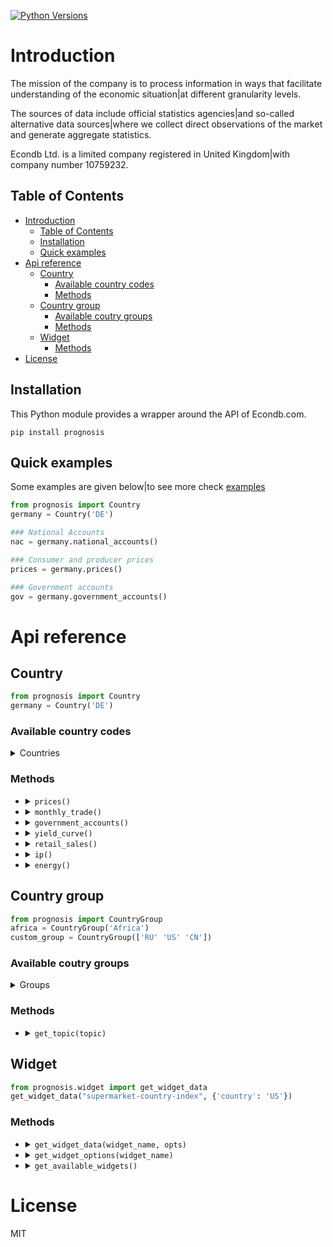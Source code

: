 [![Python Versions](https://img.shields.io/pypi/pyversions/prognosis.svg)](https://pypi.python.org/pypi/prognosis)

# Introduction

The mission of the company is to process information in ways that facilitate understanding of the economic situation|at different granularity levels.

The sources of data include official statistics agencies|and so-called alternative data sources|where we collect direct observations of the market and generate aggregate statistics.

Econdb Ltd. is a limited company registered in United Kingdom|with company number 10759232.

## Table of Contents
- [Introduction](#introduction)
  - [Table of Contents](#table-of-contents)
  - [Installation](#installation)
  - [Quick examples](#quick-examples)
- [Api reference](#api-reference)
  - [Country](#country)
    - [Available country codes](#available-country-codes)
    - [Methods](#methods)
  - [Country group](#country-group)
    - [Available coutry groups](#available-coutry-groups)
    - [Methods](#methods-1)
  - [Widget](#widget)
    - [Methods](#methods-2)
- [License](#license)
## Installation

This Python module provides a wrapper around the API of Econdb.com.
```
pip install prognosis
```

## Quick examples
Some examples are given below|to see more check [examples](./examples)
```python
from prognosis import Country
germany = Country('DE')

### National Accounts
nac = germany.national_accounts()

### Consumer and producer prices
prices = germany.prices()

### Government accounts
gov = germany.government_accounts()
```

# Api reference
## Country
```python
from prognosis import Country
germany = Country('DE')
```
### Available country codes
<details> 
<summary> Countries </summary> 

| **Country**                  | **Code** |
| ---------------------------- | -------- |
| Albania                      | `'AL'`   |
| Algeria                      | `'DZ'`   |
| Angola                       | `'AO'`   |
| Argentina                    | `'AR'`   |
| Australia                    | `'AU'`   |
| Austria                      | `'AT'`   |
| Azerbaijan                   | `'AZ'`   |
| Bangladesh                   | `'BD'`   |
| Belarus                      | `'BY'`   |
| Belgium                      | `'BE'`   |
| Bolivia                      | `'BO'`   |
| Bosnia And Herzegovina       | `'BA'`   |
| Brazil                       | `'BR'`   |
| Bulgaria                     | `'BG'`   |
| Cambodia                     | `'KH'`   |
| Canada                       | `'CA'`   |
| Chile                        | `'CL'`   |
| China                        | `'CN'`   |
| Colombia                     | `'CO'`   |
| Costa Rica                   | `'CR'`   |
| Croatia                      | `'HR'`   |
| Cyprus                       | `'CY'`   |
| Czechia                      | `'CZ'`   |
| Democratic Republic Of Congo | `'CD'`   |
| Denmark                      | `'DK'`   |
| Dominican Republic           | `'DO'`   |
| Ecuador                      | `'EC'`   |
| Egypt                        | `'EG'`   |
| El Salvador                  | `'SV'`   |
| Estonia                      | `'EE'`   |
| Ethiopia                     | `'ET'`   |
| European Union               | `'EU'`   |
| Finland                      | `'FI'`   |
| France                       | `'FR'`   |
| Germany                      | `'DE'`   |
| Ghana                        | `'GH'`   |
| Greece                       | `'GR'`   |
| Guatemala                    | `'GT'`   |
| Honduras                     | `'HN'`   |
| Hong  Kong                   | `'HK'`   |
| Hungary                      | `'HU'`   |
| India                        | `'IN'`   |
| Indonesia                    | `'ID'`   |
| Iran                         | `'IR'`   |
| Iraq                         | `'IQ'`   |
| Ireland                      | `'IE'`   |
| Israel                       | `'IL'`   |
| Italy                        | `'IT'`   |
| Japan                        | `'JP'`   |
| Jordan                       | `'JO'`   |
| Kazakhstan                   | `'KZ'`   |
| Kenya                        | `'KE'`   |
| Kuwait                       | `'KW'`   |
| Kyrgyzstan                   | `'KG'`   |
| Laos                         | `'LA'`   |
| Latvia                       | `'LV'`   |
| Lebanon                      | `'LB'`   |
| Libya                        | `'LY'`   |
| Lithuania                    | `'LT'`   |
| Luxembourg                   | `'LU'`   |
| Macao                        | `'MO'`   |
| Malaysia                     | `'MY'`   |
| Mexico                       | `'MX'`   |
| Mongolia                     | `'MN'`   |
| Morocco                      | `'MA'`   |
| Myanmar                      | `'MM'`   |
| Nepal                        | `'NP'`   |
| Netherlands                  | `'NL'`   |
| New Zealand                  | `'NZ'`   |
| Nicaragua                    | `'NI'`   |
| Nigeria                      | `'NG'`   |
| Norway                       | `'NO'`   |
| Oman                         | `'OM'`   |
| Pakistan                     | `'PK'`   |
| Panama                       | `'PA'`   |
| Paraguay                     | `'PY'`   |
| Peru                         | `'PE'`   |
| Philippines                  | `'PH'`   |
| Poland                       | `'PL'`   |
| Portugal                     | `'PT'`   |
| Qatar                        | `'QA'`   |
| Romania                      | `'RO'`   |
| Russian Federation           | `'RU'`   |
| Saudi Arabia                 | `'SA'`   |
| Senegal                      | `'SN'`   |
| Serbia                       | `'RS'`   |
| Singapore                    | `'SG'`   |
| Slovakia                     | `'SK'`   |
| Slovenia                     | `'SI'`   |
| South Africa                 | `'ZA'`   |
| South Korea                  | `'KR'`   |
| Spain                        | `'ES'`   |
| Sri Lanka                    | `'LK'`   |
| Sudan                        | `'SD'`   |
| Sweden                       | `'SE'`   |
| Switzerland                  | `'CH'`   |
| Taiwan                       | `'TW'`   |
| Tajikistan                   | `'TJ'`   |
| Tanzania                     | `'TZ'`   |
| Thailand                     | `'TH'`   |
| Tunisia                      | `'TN'`   |
| Turkey                       | `'TR'`   |
| Turkmenistan                 | `'TM'`   |
| Ukraine                      | `'UA'`   |
| United Arab Emirates         | `'AE'`   |
| United Kingdom               | `'UK'`   |
| United States                | `'US'`   |
| Uruguay                      | `'UY'`   |
| Uzbekistan                   | `'UZ'`   |
| Venezuela                    | `'VE'`   |
| Vietnam                      | `'VN'`   |
</details>

### Methods
    
- <details><summary><code>prices()</code></summary>...</details>              
- <details><summary><code>monthly_trade()</code></summary>...</details>      
- <details><summary><code>government_accounts()</code></summary>...</details> 
- <details><summary><code>yield_curve()</code></summary>...</details>         
- <details><summary><code>retail_sales()</code></summary>...</details>        
- <details><summary><code>ip()</code></summary>...</details>                  
- <details><summary><code>energy()</code></summary>...</details>              

## Country group
```python
from prognosis import CountryGroup
africa = CountryGroup('Africa')
custom_group = CountryGroup(['RU' 'US' 'CN'])
```
### Available coutry groups

<details>
<summary>Groups</summary>

| **Group**          | **Included country codes**                                                                                                                                                                                                      |
| ------------------ | ------------------------------------------------------------------------------------------------------------------------------------------------------------------------------------------------------------------------------- |
| `'Africa'`         | ['DZ' 'AO' 'CD' 'EG' 'ET' 'GH' 'KE' 'LY' 'MA' 'NG' 'SN' 'ZA' 'SD' 'TZ' 'TN']                                                                                                                                     |
| `'Central Asia'`   | ['AZ' 'KZ' 'KG' 'MN' 'TJ' 'TM' 'UZ']                                                                                                                                                                                     |
| `'East Asia'`      | ['CN' 'HK' 'JP' 'KR' 'MO' 'TW']                                                                                                                                                                                           |
| `'Europe'`         | ['AL' 'AT' 'BY' 'BE' 'BA' 'BG' 'HR' 'CY' 'CZ' 'DK' 'EE' 'FI' 'FR' 'DE' 'GR' 'HU' 'IE' 'IT' 'LV' 'LT' 'LU' 'NL' 'NO' 'PL' 'PT' 'RO' 'RU' 'RS' 'SK' 'SI' 'ES' 'SE' 'CH' 'TR' 'UA' 'EU' 'UK'] |
| `'G20'`            | ['AR' 'AU' 'BR' 'CA' 'CN' 'FR' 'DE' 'IN' 'ID' 'IT' 'JP' 'KR' 'MX' 'RU' 'SA' 'ZA' 'TR' 'US' 'EU' 'UK']                                                                                                       |
| `'Latin America'`  | ['AR' 'BO' 'BR' 'CL' 'CO' 'CR' 'DO' 'EC' 'SV' 'GT' 'HN' 'NI' 'PA' 'PY' 'PE' 'UY' 'VE']                                                                                                                         |
| `'Middle East'`    | ['IR' 'IQ' 'IL' 'JO' 'KW' 'LB' 'OM' 'QA' 'SA' 'AE']                                                                                                                                                                   |
| `'North America'`  | ['CA' 'MX' 'US']                                                                                                                                                                                                             |
| `'Oceania'`        | ['AU' 'NZ']                                                                                                                                                                                                                   |
| `'South Asia'`     | ['BD' 'IN' 'NP' 'PK' 'LK']                                                                                                                                                                                                 |
| `'Southeast Asia'` | ['KH' 'ID' 'LA' 'MY' 'MM' 'PH' 'SG' 'TH' 'VN']                                                                                                                                                                          |
</details>

### Methods

<ul>    
    <li>
        <details>
            <summary><code>get_topic(topic)</code></summary>
            <br>
            <p>Available topics</p>
            <table>
                <thead>
                    <tr>
                        <th><strong>Topic</strong></th>
                        <th><strong>Description</strong></th>
                    </tr>
                </thead>
                <tbody>
                    <tr><td><code>'GDP'</code></td> <td>Gross domestic product</td></tr>
                    <tr><td><code>'PRC'</code></td> <td>Private consumption</td></tr>
                    <tr><td><code>'CON'</code></td> <td>Total consumption</td></tr>
                    <tr><td><code>'GCF'</code></td> <td>Gross capital formation</td></tr>
                    <tr><td><code>'GFCF'</code></td> <td>Gross fixed capital formation</td></tr>
                    <tr><td><code>'CI'</code></td> <td>Change in inventories</td></tr>
                    <tr><td><code>'CBAL'</code></td> <td>Commercial balance (goods + services</tr></td></tr>
                    <tr><td><code>'EXP'</code></td> <td>Exports of goods and services</td></tr>
                    <tr><td><code>'IMP'</code></td> <td>Imports of goods and services</td></tr>
                    <tr><td><code>'PI'</code></td> <td>Personal income</td></tr>
                    <tr><td><code>'RGDP'</code></td> <td>Real gross domestic product</td></tr>
                    <tr><td><code>'RPRC'</code></td> <td>Real private consumption</td></tr>
                    <tr><td><code>'RPUC'</code></td> <td>Real public consumption</td></tr>
                    <tr><td><code>'RCON'</code></td> <td>Real total consumption</td></tr>
                    <tr><td><code>'RGCF'</code></td> <td>Real gross capital formation</td></tr>
                    <tr><td><code>'RGFCF'</code></td> <td>Real gross fixed capital formation<td></tr>
                    <tr><td><code>'RCI'</code></td> <td>Real change in inventories</td></tr>
                    <tr><td><code>'REXP'</code></td> <td>Real exports of goods and services</td></tr>
                    <tr><td><code>'RIMP'</code></td> <td>Real imports of goods and services</td></tr>
                    <tr><td><code>'GDPPC'</code></td> <td>GDP per capita</td></tr>
                    <tr><td><code>'RGDPPC'</code></td> <td>Real GDP per capita</td></tr>
                    <tr><td><code>'GDPD'</code></td> <td>GDP (current US dollars</tr></td></tr>
                    <tr><td><code>'GDPDEF'</code></td> <td>GDP deflator</td></tr>
                    <tr><td><code>'CPI'</code></td> <td>Consumer price index</td></tr>
                    <tr><td><code>'CORE'</code></td> <td>Core consumer price index</td></tr>
                    <tr><td><code>'PPI'</code></td> <td>Producer price index</td></tr>
                    <tr><td><code>'URATE'</code></td> <td>Unemployment</td></tr>
                    <tr><td><code>'JVR'</code></td> <td>Job vacancy rate</td></tr>
                    <tr><td><code>'JQR'</code></td> <td>Job quits rate</td></tr>
                    <tr><td><code>'JLR'</code></td> <td>Job layoffs rate</td></tr>
                    <tr><td><code>'JHR'</code></td> <td>Job hires rate</td></tr>
                    <tr><td><code>'WAGE'</code></td> <td>Wages/Earnings</td></tr>
                    <tr><td><code>'WAGEMAN'</code></td> <td>Hourly wage manufacturing</td></tr>
                    <tr><td><code>'EMP'</code></td> <td>Total employment</td></tr>
                    <tr><td><code>'ACPOP'</code></td> <td>Active population</td></tr>
                    <tr><td><code>'PAY'</code></td> <td>Total payroll</td></tr>
                    <tr><td><code>'EMRATIO'</code></td> <td>Employment to working age population</td></tr>
                    <tr><td><code>'PART'</code></td> <td>Participation rate</td></tr>
                    <tr><td><code>'CLAIMS'</code></td> <td>Weekly unemployment insurance claims</td></tr>
                    <tr><td><code>'RETA'</code></td> <td>Retail trade</td></tr>
                    <tr><td><code>'IP'</code></td> <td>Industrial production</td></tr>
                    <tr><td><code>'CP'</code></td> <td>Construction production</td></tr>
                    <tr><td><code>'INVER'</code></td> <td>Investment rate</td></tr>
                    <tr><td><code>'SENT'</code></td> <td>Sentiment index</td></tr>
                    <tr><td><code>'CONF'</code></td> <td>Consumer confidence index</td></tr>
                    <tr><td><code>'UTIL'</code></td> <td>Utilization rate</td></tr>
                    <tr><td><code>'DWPE'</code></td> <td>Dwelling permits</td></tr>
                    <tr><td><code>'NFCI'</code></td> <td>Non-financial corporations investment rate</td></tr>
                    <tr><td><code>'CAR'</code></td> <td>Passenger car sales</td></tr>
                    <tr><td><code>'ELE'</code></td> <td>Production electricity</td></tr>
                    <tr><td><code>'ARIV'</code></td> <td>Tourist arrivals</td></tr>
                    <tr><td><code>'OIL'</code></td> <td>Oil production</td></tr>
                    <tr><td><code>'MANU'</code></td> <td>Manufacturing production</td></tr>
                    <tr><td><code>'CLI'</code></td> <td>OECD CLI</td></tr>
                    <tr><td><code>'TB'</code></td> <td>Trade balance</td></tr>
                    <tr><td><code>'NY'</code></td> <td>Net income from abroad (Primary Income)</td></tr>
                    <tr><td><code>'NCT'</code></td> <td>Net current transfers (Secondary Income)</td></tr>
                    <tr><td><code>'CA'</code></td> <td>Current account balance</td></tr>
                    <tr><td><code>'KA'</code></td> <td>Capital account</td></tr>
                    <tr><td><code>'CKA'</code></td> <td>Net foreign investment</td></tr>
                    <tr><td><code>'IIPA'</code></td> <td>International investment position: Assets</td></tr>
                    <tr><td><code>'IIPL'</code></td> <td>International investment position: Liabilities</td></tr>
                    <tr><td><code>'NIIP'</code></td> <td>Net international investment position</td></tr>
                    <tr><td><code>'EXPMON'</code></td> <td>Monthly exports</td></tr>
                    <tr><td><code>'IMPMON'</code></td> <td>Monthly imports</td></tr>
                    <tr><td><code>'GBAL'</code></td> <td>Government balance</td></tr>
                    <tr><td><code>'GSPE'</code></td> <td>General government total expenditure</td></tr>
                    <tr><td><code>'GREV'</code></td> <td>General government total revenue</td></tr>
                    <tr><td><code>'GDEBT'</code></td> <td>Government debt</td></tr>
                    <tr><td><code>'GDEBTN'</code></td> <td>Government net debt</td></tr>
                    <tr><td><code>'POP'</code></td> <td>Population</td></tr>
                    <tr><td><code>'HHS'</code></td> <td>Household saving</td></tr>
                    <tr><td><code>'HHDIR'</code></td> <td>Household debt to income ratio</td></tr>
                    <tr><td><code>'HOU'</code></td> <td>House price</td></tr>
                    <tr><td><code>'TFRT'</code></td> <td>Fertility rate</td></tr>
                    <tr><td><code>'LE00'</code></td> <td>Life expectancy at birth</td></tr>
                    <tr><td><code>'CRED'</code></td> <td>Domestic credit</td></tr>
                    <tr><td><code>'NFCLOAN'</code></td> <td>Lending to non-financial corporations</td></tr>
                    <tr><td><code>'PRIDEBT'</code></td> <td>Private debt</td></tr>
                    <tr><td><code>'NPL'</code></td> <td>Non performing loans</td></tr>
                    <tr><td><code>'MB'</code></td> <td>Monetary base</td></tr>
                    <tr><td><code>'M3'</code></td> <td>Money supply</td></tr>
                    <tr><td><code>'Y10YD'</code></td> <td>Long term yield</td></tr>
                    <tr><td><code>'M3YD'</code></td> <td>3 month yield</td></tr>
                    <tr><td><code>'IBD1'</code></td> <td>Interbank lending overnight rate</td></tr>
                    <tr><td><code>'POLIR'</code></td> <td>Policy rate - short term</td></tr>
                    <tr><td><code>'XUSD'</code></td> <td>Exchange rate v dollar</td></tr>
                    <tr><td><code>'SEI'</code></td> <td>Stock exchange index</td></tr>
                    <tr><td><code>'REER'</code></td> <td>Real effective exchange rate</td></tr>
                    <tr><td><code>'EQYCAP'</code></td> <td>Market capitalization</td></tr>
                    <tr><td><code>'OILPROD'</code></td> <td>Oil production</td></tr>
                    <tr><td><code>'OILDEM'</code></td> <td>Oil demand</td></tr>
                    <tr><td><code>'GASPROD'</code></td> <td>Gas production</td></tr>
                    <tr><td><code>'GASDEM'</code></td> <td>Gas demand</td></tr>
                    <tr><td><code>'GASOPROD'</code></td> <td>Gasoline production</td></tr>
                    <tr><td><code>'GASODEM'</code></td> <td>Gasoline demand</td></tr>
                </tbody>
            </table>
        </details>
    </li>
</ul>

## Widget
```python
from prognosis.widget import get_widget_data
get_widget_data("supermarket-country-index", {'country': 'US'})
```
### Methods
- <details><summary><code>get_widget_data(widget_name, opts)</code></summary>...</details>       
- <details><summary><code>get_widget_options(widget_name)</code></summary>...</details>       
- <details><summary><code>get_available_widgets()</code></summary>...</details>       

# License
MIT